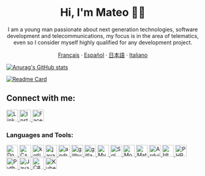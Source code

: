 <p align="center">
<h1 align="center"> Hi, I'm Mateo 👋🔭 </h1>
</p>

  <p align="center">
  I am a young man passionate about next generation technologies, software development and telecommunications, my focus is in the area of telematics, even so I consider myself highly qualified for any development project.
  </p>
   
  <p align="center">
    <a href="/docs/readme_fr.md">Français</a>
    ·
    <a href="/docs/readme_es.md">Español</a>
    ·
    <a href="/docs/readme_ja.md">日本語</a>
    ·
    <a href="/docs/readme_it.md">Italiano</a>
  </p>
  <p>
  
  [![Anurag's GitHub stats](https://github-readme-stats.vercel.app/api?username=mgodll&show_icons=true&theme=dark)](https://github.com/mgodll)
 
  [![Readme Card](https://github-readme-stats.vercel.app/api/pin/?username=mgodll&repo=Prometheus-grafana&show_icons=true&theme=dark)](https://github.com/mgodll/Prometheus-grafana)
  
  </p>
  <p>
    <h2> Connect with me: </h2>
    <a href="https://www.linkedin.com/in/mateo-toro-rodriguez-3799b624a/">
      <img alt="Linkedin" width="30px" src="https://play-lh.googleusercontent.com/kMofEFLjobZy_bCuaiDogzBcUT-dz3BBbOrIEjJ-hqOabjK8ieuevGe6wlTD15QzOqw" />
    </a>
    <a href="https://www.instagram.com/mgodll_99/">
      <img alt="Instagram" width="30px" src="https://cdn-icons-png.flaticon.com/512/174/174855.png" />
    </a>
    <a href="https://www.facebook.com/MateoToroRodriguez">
      <img alt="Facebook" width="30px" src="https://cdn.icon-icons.com/icons2/3132/PNG/512/facebook_social_network_network_communication_internet_icon_192273.png" />
    </a>
  </p>
  
  <p>
    <h3> Languages and Tools: </h3>
    <a href="https://www.docker.com">
      <img alt="Docker" width="30px" src="https://cdn-icons-png.flaticon.com/512/919/919853.png" />
    </a>
    <a href="https://www2.eii.uva.es/fund_inf/cpp/temas/1_introduccion/introduccion.html#:~:text=C%2B%2B%20es%20un%20lenguaje%20compilado,a%20objetos%20del%20lenguaje%20C.&text=C%2B%2B%20significaría%20incremento%20de%20C,operador%20%2B%2B%20con%20ese%20nombre.">
    <img alt="C++" width="30px" src="https://upload.wikimedia.org/wikipedia/commons/1/18/ISO_C%2B%2B_Logo.svg" />
    </a>
    <a href="https://developer.android.com/kotlin?gclid=Cj0KCQiA0oagBhDHARIsAI-BbgeWEybkO6n_T2yeXAlKsVCdwb9dSe5RPe-e3tmmCQsPaaILUp75GWsaAnqnEALw_wcB&gclsrc=aw.ds&hl=es-419">
    <img alt="kotlin" width="30px" src="https://upload.wikimedia.org/wikipedia/commons/thumb/0/06/Kotlin_Icon.svg/1200px-Kotlin_Icon.svg.png" />
    </a>
    <a href="https://www.java.com/es/">
    <img alt="java" width="30px" src="https://cdn-icons-png.flaticon.com/512/226/226777.png" />
    </a>
    <a href="https://developer.android.com/studio?gclid=Cj0KCQiA0oagBhDHARIsAI-BbgcxQCdD6uASRJ2UcNvWebG-uK8aNc8OvdHNIacCr5pcwKJWgvP7fQUaAtSmEALw_wcB&gclsrc=aw.ds">
    <img alt="android-studios" width="30px" src="https://upload.wikimedia.org/wikipedia/commons/thumb/e/e3/Android_Studio_Icon_%282014-2019%29.svg/1200px-Android_Studio_Icon_%282014-2019%29.svg.png" />
    </a>
    <a href="https://github.com">
    <img alt="github" width="30px" src="https://cdn-icons-png.flaticon.com/512/25/25231.png" />
    </a>
    <a href="https://about.gitlab.com">
    <img alt="gitlab" width="30px" src="https://cdn4.iconfinder.com/data/icons/logos-and-brands/512/144_Gitlab_logo_logos-512.png" />
    </a>
    <a href="https://www.mysql.com">
    <img alt="Mysql" width="30px" src="https://cdn-icons-png.flaticon.com/512/5968/5968313.png" />
    </a>
    <a href="https://support.microsoft.com/es-es/office/access-sql-conceptos-básicos-vocabulario-y-sintaxis-444d0303-cde1-424e-9a74-e8dc3e460671#:~:text=las%20consultas%3A%20UNION-,¿Qué%20es%20SQL%3F,SQL%20para%20trabajar%20con%20datos.">
    <img alt="Sql" width="30px" src="https://cdn-icons-png.flaticon.com/512/4299/4299956.png" />
    </a>
    <a href="https://www.mongodb.com/cloud/atlas/lp/try4?utm_source=google&utm_campaign=search_gs_pl_evergreen_atlas_core_prosp-brand_gic-null_amers-co_ps-all_desktop_eng_lead&utm_term=mongodb&utm_medium=cpc_paid_search&utm_ad=e&utm_ad_campaign_id=12212624317&adgroup=115749712463&cq_cmp=12212624317&gclid=Cj0KCQiA0oagBhDHARIsAI-BbgdOc0v-sH_0As2Jt3FUn5tBk49JdXT5bIwPKom0DdhCO3-vcjJ40_kaAp0bEALw_wcB">
    <img alt="MongoDB" width="30px" src="https://cdn.iconscout.com/icon/free/png-256/mongodb-5-1175140.png" />
    </a>
    <a href="https://www.mathworks.com/products/matlab.html">
    <img alt="Matlab" width="30px" src="https://upload.wikimedia.org/wikipedia/commons/thumb/2/21/Matlab_Logo.png/667px-Matlab_Logo.png" />
    </a>
    <a href="https://www.arduino.cc">
    <img alt="Arduino" width="30px" src="https://w7.pngwing.com/pngs/358/405/png-transparent-arduino-computer-icons-computer-software-graphy-logo-miscellaneous-text-trademark.png" />
    </a>
    <a href="https://developer.mozilla.org/es/docs/Web/HTML">
    <img alt="Html" width="30px" src="https://cdn-icons-png.flaticon.com/512/919/919827.png" />
    </a>
    <a href="https://www.php.net/manual/es/intro-whatis.php">
    <img alt="PHP" width="30px" src="https://cdn-icons-png.flaticon.com/512/5968/5968332.png" />
    </a>
    <a href="https://www.python.org">
    <img alt="Python" width="30px" src="https://cdn3.iconfinder.com/data/icons/logos-and-brands-adobe/512/267_Python-512.png" />
    </a>
    <a href="https://developer.mozilla.org/es/docs/Web/JavaScript">
    <img alt="Javascript" width="30px" src="https://cdn-icons-png.flaticon.com/512/5968/5968292.png" />
    </a>
    </a>
    <a href="https://es.wikipedia.org/wiki/C_(lenguaje_de_programación)">
    <img alt="C#" width="30px" src="https://e7.pngegg.com/pngimages/520/669/png-clipart-c-logo-c-programming-language-computer-icons-computer-programming-programming-miscellaneous-blue-thumbnail.png" />
    </a>
    <a href="https://kubernetes.io/es/">
    <img alt="Kubernets" width="30px" src="https://upload.wikimedia.org/wikipedia/labs/thumb/b/ba/Kubernetes-icon-color.svg/2110px-Kubernetes-icon-color.svg.png" />
    </a>
  </p>
<!--
